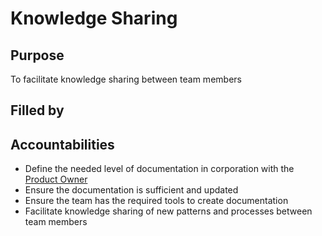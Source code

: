 # Knowledge Sharing

## Purpose

To facilitate knowledge sharing between team members

## Filled by


## Accountabilities

- Define the needed level of documentation in corporation with the [Product Owner](https://github.com/queueit/holacracy/blob/master/roles/product-owner.md)
- Ensure the documentation is sufficient and updated
- Ensure the team has the required tools to create documentation
- Facilitate knowledge sharing of new patterns and processes between team members
